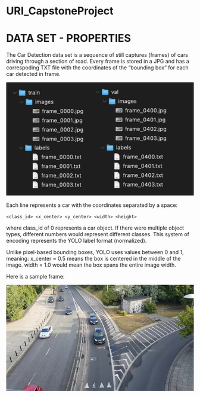 # URI_CapstoneProject


# DATA SET - PROPERTIES

The Car Detection data set is a sequence of still captures (frames) of cars driving through a section of road.
Every frame is stored in a JPG and has a correspoding TXT file with the coordinates of the “bounding box”
for each car detected in frame. 

![Car Detection](https://github.com/sprouse9/URI_CapstoneProject/blob/main/images/folderstructure.jpg)

Each line represents a car with the coordinates separated by a space:

	<class_id> <x_center> <y_center> <width> <height>

where class_id of 0 represents a car object.  If there were multiple object types, different numbers would represent different classes.
This system of encoding represents the YOLO label format (normalized).

Unlike pixel-based bounding boxes, YOLO uses values between 0 and 1, meaning:
	x_center = 0.5 means the box is centered in the middle of the image.
	width = 1.0 would mean the box spans the entire image width.


Here is a sample frame:

![Carframe](https://github.com/sprouse9/URI_CapstoneProject/blob/main/images/exampleframe.jpg)
